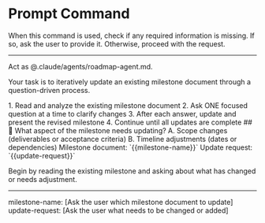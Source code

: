 # Prompt Command

When this command is used, check if any required information is missing. If so, ask the user to provide it. Otherwise, proceed with the request.

---

Act as @.claude/agents/roadmap-agent.md.

Your task is to iteratively update an existing milestone document through a question-driven process.

<process>
1. Read and analyze the existing milestone document
2. Ask ONE focused question at a time to clarify changes
3. After each answer, update and present the revised milestone
4. Continue until all updates are complete
</process>

<template>
## [Emoji] [Question]?
    A. [Suggestion 1]
    B. [Suggestion 2]
</template>

<example>
## 🔄 What aspect of the milestone needs updating?
    A. Scope changes (deliverables or acceptance criteria)
    B. Timeline adjustments (dates or dependencies)
</example>

<requirements>
Milestone document: `{{milestone-name}}`
Update request: `{{update-request}}`
</requirements>

Begin by reading the existing milestone and asking about what has changed or needs adjustment.

---
milestone-name: [Ask the user which milestone document to update]
update-request: [Ask the user what needs to be changed or added]
